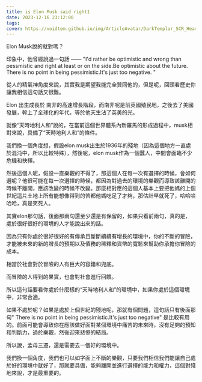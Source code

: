 ```yaml
---
title: is Elon Musk said right1
date: 2023-12-16 23:12:00
tags:
cover: https://voidtem.github.io/img/ArticleAvatar/DarkTemplar_SCR_HeadAnim.webp
---
```


Elon Musk說的就對嗎？

印象中，他曾經說過一句話 —— "I'd rather be optimistic and wrong than pessmistic and right at least or on the side.Be optimistic about the future. There is no point in being pessimistic.It's just too negative. " 

從人的精氣神角度來說，其實我是期望我能完全贊同他的，但是呢，回頭看歷史你讓我相信這句話又很難。

Elon 出生成長於 南非的高速增長階段，而南非呢是前英國殖民地，之後去了美國發展，幹上了全球化的年代，等於他天生沾了英美的光。

就像“天時地利人和”說的，在當前這個世界體系內新羅馬的形成過程中，musk相對來說，具備了“天時地利人和”的條件。

我們換一個角度想，假設elon musk出生於1936年的殘地（因為這個地方一直處於混沌中，所以比較特殊），然後呢，elon musk作為一個蠶人，中間會面臨不少危機和抉擇。

然後這個人呢，假設一直樂觀的不得了，那這個人在每一次有選擇的時候，會如何選呢？他很可能在每一次選擇的時候，都因為對過去的環境的樂觀而導致該離開的時候不離開，應該改變的時候不改變。那麼相對應的這個人基本上要把他媽的上個世紀這片土地上所有能想像得到的苦都他媽吃足了才夠，那估計早就死了，哈哈哈哈哈，真是笑死人。

其實elon那句話，後面那兩句還至少還是有保留的，如果只看前兩句，真的是，處於很好很好的環境的人才能說出來的話。

因為只有你處於很好很好的有傳承且斷斷續續有增長的環境中，你的不斷的冒險，才能被未來的新的增長的預期以及債務的稀釋和貨幣的寬鬆來幫助你承擔你冒險的成本。

相當於社會對於冒險的人有巨大的容錯和兜底。

而冒險的人得到的果實，也會對社會進行回饋。

所以這句話要看你處於什麼樣的“天時地利人和”的環境中，如果你處於這個環境中，非常合適。

如果不處於呢？如果是處於上個世紀的殘地呢，那就有個問題，這句話只有後面那句" There is no point in being pessimistic.It's just too negative" 是比較有用的。前面可能會導致你在應該做好面對某個環境中痛苦的未來時，沒有足夠的預知和判斷力，過於樂觀，然後迎來悲慘的結局。

所以說，孟母三遷，還是需要去一個好的環境中。

我們換一個角度，我們也可以如字面上不斷的樂觀，只要我們相信我們能讓自己處於好的環境中就好了，那就要具備，能夠離開並進行選擇的能力和權力，這個對殘地來說，才是最重要的。